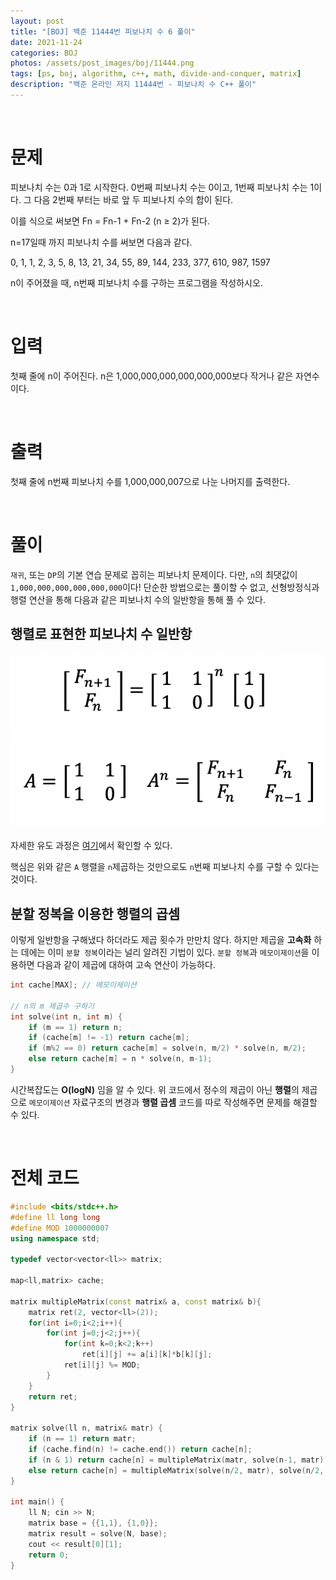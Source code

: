 ```yaml
---
layout: post
title: "[BOJ] 백준 11444번 피보나치 수 6 풀이"
date: 2021-11-24
categories: BOJ
photos: /assets/post_images/boj/11444.png
tags: [ps, boj, algorithm, c++, math, divide-and-conquer, matrix]
description: "백준 온라인 저지 11444번 - 피보나치 수 C++ 풀이"
---
```


<br>

# 문제

피보나치 수는 0과 1로 시작한다. 0번째 피보나치 수는 0이고, 1번째 피보나치 수는 1이다. 그 다음 2번째 부터는 바로 앞 두 피보나치 수의 합이 된다.

이를 식으로 써보면 Fn = Fn-1 + Fn-2 (n ≥ 2)가 된다.

n=17일때 까지 피보나치 수를 써보면 다음과 같다.

0, 1, 1, 2, 3, 5, 8, 13, 21, 34, 55, 89, 144, 233, 377, 610, 987, 1597

n이 주어졌을 때, n번째 피보나치 수를 구하는 프로그램을 작성하시오.

<br>

# 입력

첫째 줄에 n이 주어진다. n은 1,000,000,000,000,000,000보다 작거나 같은 자연수이다.

<br>

# 출력

첫째 줄에 n번째 피보나치 수를 1,000,000,007으로 나눈 나머지를 출력한다.

<br>

# 풀이

`재귀`, 또는 `DP`의 기본 연습 문제로 꼽히는 피보나치 문제이다. 다만, `n`의 최댓값이 `1,000,000,000,000,000,000`이다! 단순한 방법으로는 풀이할 수 없고, 선형방정식과 행렬 연산을 통해 다음과 같은 피보나치 수의 일반항을 통해 풀 수 있다.

## 행렬로 표현한 피보나치 수 일반항

![fibo](assets/images/boj/../../../../assets/post_images/boj/11444_1.png)

자세한 유도 과정은 [여기](https://st-lab.tistory.com/252)에서 확인할 수 있다.

핵심은 위와 같은 `A` 행렬을 `n`제곱하는 것만으로도 `n`번째 피보나치 수를 구할 수 있다는 것이다.

## 분할 정복을 이용한 행렬의 곱셈

이렇게 일반항을 구해냈다 하더라도 제곱 횟수가 만만치 않다. 하지만 제곱을 **고속화** 하는 데에는 이미 `분할 정복`이라는 널리 알려진 기법이 있다. `분할 정복`과 `메모이제이션`을 이용하면 다음과 같이 제곱에 대하여 고속 연산이 가능하다.

```c++
int cache[MAX]; // 메모이제이션

// n의 m 제곱수 구하기
int solve(int n, int m) {
    if (m == 1) return n;
    if (cache[m] != -1) return cache[m];
    if (m%2 == 0) return cache[m] = solve(n, m/2) * solve(n, m/2);
    else return cache[m] = n * solve(n, m-1);
}
```

시간복잡도는 **O(logN)** 임을 알 수 있다. 위 코드에서 정수의 제곱이 아닌 **행렬**의 제곱으로 `메모이제이션` 자료구조의 변경과 **행렬 곱셈** 코드를 따로 작성해주면 문제를 해결할 수 있다.

<br>

# 전체 코드

```c++
#include <bits/stdc++.h>
#define ll long long
#define MOD 1000000007
using namespace std;

typedef vector<vector<ll>> matrix;

map<ll,matrix> cache;

matrix multipleMatrix(const matrix& a, const matrix& b){
	matrix ret(2, vector<ll>(2));
	for(int i=0;i<2;i++){
		for(int j=0;j<2;j++){
			for(int k=0;k<2;k++)
				ret[i][j] += a[i][k]*b[k][j];
			ret[i][j] %= MOD;
		}
	}
	return ret;
}

matrix solve(ll n, matrix& matr) {
    if (n == 1) return matr;
    if (cache.find(n) != cache.end()) return cache[n];
    if (n & 1) return cache[n] = multipleMatrix(matr, solve(n-1, matr));
    else return cache[n] = multipleMatrix(solve(n/2, matr), solve(n/2, matr));
}

int main() {
    ll N; cin >> N;
    matrix base = {{1,1}, {1,0}};
    matrix result = solve(N, base);
    cout << result[0][1];
    return 0;
}
```